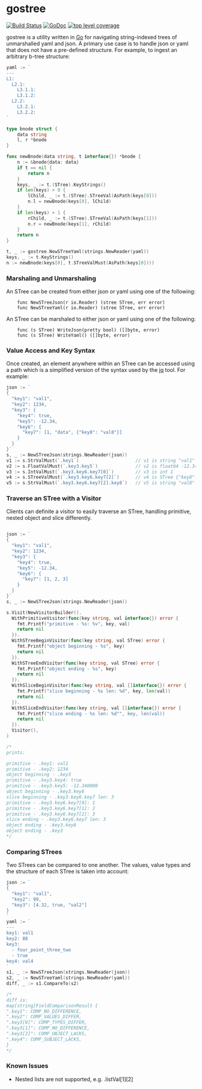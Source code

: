 # gostree

[![Build Status](https://travis-ci.org/oldenbur/gostree.svg?branch=master)](https://travis-ci.org/oldenbur/gostree)
[![GoDoc](https://godoc.org/github.com/golang/gddo?status.svg)](https://godoc.org/github.com/oldenbur/gostree)
[![top level coverage](https://gocover.io/_badge/github.com/oldenbur/gostree?0 "top level coverage")](http://gocover.io/github.com/oldenbur/gostree)

gostree is a utility written in [Go](https://golang.org/) for navigating string-indexed trees of unmarshalled yaml and json. A primary use case is to handle json or yaml that does not have a pre-defined structure. For example, to ingest an arbitrary b-tree structure:
```go
yaml := `
---
L1:
  L2.1:
    L3.1.1: 
    L3.1.2:
  L2.2:
    L3.2.1: 
    L3.2.2: 
`

type bnode struct {
	data string
	l, r *bnode
}

func newBnode(data string, t interface{}) *bnode {
	n := &bnode{data: data}
	if t == nil {
		return n
	}
	keys, _ := t.(STree).KeyStrings()
	if len(keys) > 0 {
		lChild, _ := t.(STree).STreeVal(AsPath(keys[0]))
		n.l = newBnode(keys[0], lChild)
	}
	if len(keys) > 1 {
		rChild, _ := t.(STree).STreeVal(AsPath(keys[1]))
		n.r = newBnode(keys[1], rChild)
	}
	return n
}

t, _ := gostree.NewSTreeYaml(strings.NewReader(yaml))
keys, _ := t.KeyStrings()
n := newBnode(keys[0], t.STreeValMust(AsPath(keys[0])))
```

### Marshaling and Unmarshaling

An STree can be created from either json or yaml using one of the following:
```
    func NewSTreeJson(r io.Reader) (stree STree, err error)
    func NewSTreeYaml(r io.Reader) (stree STree, err error)
```
An STree can be marshaled to either json or yaml using one of the following:
```
    func (s STree) WriteJson(pretty bool) ([]byte, error)
    func (s STree) WriteYaml() ([]byte, error)
```

### Value Access and Key Syntax

Once created, an element anywhere within an STree can be accessed using a path which is a simplified version of the syntax used by the [jq](https://stedolan.github.io/jq/) tool. For example:
```go
json := `
{
  "key1": "val1",
  "key2": 1234,
  "key3": {
    "key4": true,
    "key5": -12.34,
    "key6": {
      "key7": [1, "data", {"key8": "val8"}]
    }
  }
}`
s, _ := NewSTreeJson(strings.NewReader(json))
v1 := s.StrValMust(`.key1`)                     // v1 is string "val1"
v2 := s.FloatValMust(`.key3.key5`)              // v2 is float64 -12.34
v3 := s.IntValMust(`.key3.key6.key7[0]`)        // v3 is int 1
v4 := s.STreeValMust(`.key3.key6.key7[2]`)      // v4 is STree {"key8": "val8"}
v5 := s.StrValMust(`.key3.key6.key7[2].key8`)   // v5 is string "val8"
```

### Traverse an STree with a Visitor

Clients can definite a visitor to easily traverse an STree, handling primitive, nested object and slice differently.
```go

json := `
{
  "key1": "val1",
  "key2": 1234,
  "key3": {
    "key4": true,
    "key5": -12.34,
    "key6": {
      "key7": [1, 2, 3]
    }
  }
}`
s, _ := NewSTreeJson(strings.NewReader(json))

s.Visit(NewVisitorBuilder().
  WithPrimitiveVisitor(func(key string, val interface{}) error {
    fmt.Printf("primitive - %s: %v", key, val)
    return nil
  }).
  WithSTreeBeginVisitor(func(key string, val STree) error {
    fmt.Printf("object beginning - %s", key)
    return nil
  }).
  WithSTreeEndVisitor(func(key string, val STree) error {
    fmt.Printf("object ending - %s", key)
    return nil
  }).
  WithSliceBeginVisitor(func(key string, val []interface{}) error {
    fmt.Printf("slice beginning - %s len: %d", key, len(val))
    return nil
  }).
  WithSliceEndVisitor(func(key string, val []interface{}) error {
    fmt.Printf("slice ending - %s len: %d"", key, len(val))
    return nil
  }).
  Visitor(),
)

/*
prints:

primitive - .key1: val1
primitive - .key2: 1234
object beginning - .key3
primitive - .key3.key4: true
primitive - .key3.key5: -12.340000
object beginning - .key3.key6
slice beginning - .key3.key6.key7 len: 3
primitive - .key3.key6.key7[0]: 1
primitive - .key3.key6.key7[1]: 2
primitive - .key3.key6.key7[2]: 3
slice ending - .key3.key6.key7 len: 3
object ending - .key3.key6
object ending - .key3
*/
```

### Comparing STrees

Two STrees can be compared to one another. The values, value types and the structure of each STree is taken into account:
```go
json := `
{
  "key1": "val1",
  "key2": 99,
  "key3": [4.32, true, "val2"]
}
`
yaml := `
---
key1: val1
key2: 88
key3:
  - four_point_three_two
  - true
key4: val4
`
s1, _ := NewSTreeJson(strings.NewReader(json))
s2, _ := NewSTreeYaml(strings.NewReader(yaml))
diff, _ := s1.CompareTo(s2)

/*
diff is:
map[string]FieldComparisonResult {
".key1": COMP_NO_DIFFERENCE,
".key2": COMP_VALUES_DIFFER,
".key3[0]": COMP_TYPES_DIFFER,
".key3[1]": COMP_NO_DIFFERENCE,
".key3[2]": COMP_OBJECT_LACKS,
".key4": COMP_SUBJECT_LACKS,
}
*/
```

### Known Issues

* Nested lists are not supported, e.g. .listVal[1][2]


